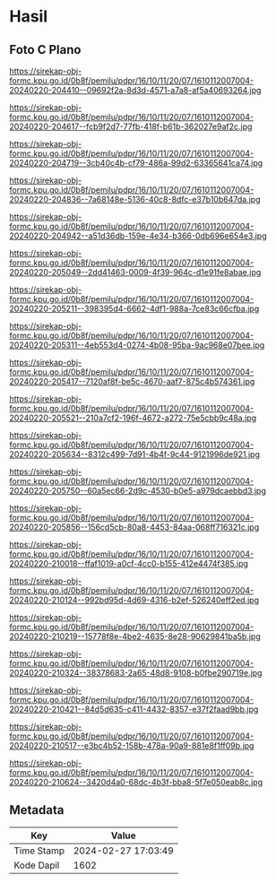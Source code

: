 # Hasil

## Foto C Plano

https://sirekap-obj-formc.kpu.go.id/0b8f/pemilu/pdpr/16/10/11/20/07/1610112007004-20240220-204410--09692f2a-8d3d-4571-a7a8-af5a40693264.jpg

https://sirekap-obj-formc.kpu.go.id/0b8f/pemilu/pdpr/16/10/11/20/07/1610112007004-20240220-204617--fcb9f2d7-77fb-418f-b61b-362027e9af2c.jpg

https://sirekap-obj-formc.kpu.go.id/0b8f/pemilu/pdpr/16/10/11/20/07/1610112007004-20240220-204719--3cb40c4b-cf79-486a-99d2-63365641ca74.jpg

https://sirekap-obj-formc.kpu.go.id/0b8f/pemilu/pdpr/16/10/11/20/07/1610112007004-20240220-204836--7a68148e-5136-40c8-8dfc-e37b10b647da.jpg

https://sirekap-obj-formc.kpu.go.id/0b8f/pemilu/pdpr/16/10/11/20/07/1610112007004-20240220-204942--a51d36db-159e-4e34-b366-0db696e654e3.jpg

https://sirekap-obj-formc.kpu.go.id/0b8f/pemilu/pdpr/16/10/11/20/07/1610112007004-20240220-205049--2dd41463-0009-4f39-964c-d1e91fe8abae.jpg

https://sirekap-obj-formc.kpu.go.id/0b8f/pemilu/pdpr/16/10/11/20/07/1610112007004-20240220-205211--398395d4-6662-4df1-988a-7ce83c66cfba.jpg

https://sirekap-obj-formc.kpu.go.id/0b8f/pemilu/pdpr/16/10/11/20/07/1610112007004-20240220-205311--4eb553d4-0274-4b08-95ba-9ac968e07bee.jpg

https://sirekap-obj-formc.kpu.go.id/0b8f/pemilu/pdpr/16/10/11/20/07/1610112007004-20240220-205417--7120af8f-be5c-4670-aaf7-875c4b574361.jpg

https://sirekap-obj-formc.kpu.go.id/0b8f/pemilu/pdpr/16/10/11/20/07/1610112007004-20240220-205521--210a7cf2-196f-4672-a272-75e5cbb9c48a.jpg

https://sirekap-obj-formc.kpu.go.id/0b8f/pemilu/pdpr/16/10/11/20/07/1610112007004-20240220-205634--8312c499-7d91-4b4f-9c44-9121996de921.jpg

https://sirekap-obj-formc.kpu.go.id/0b8f/pemilu/pdpr/16/10/11/20/07/1610112007004-20240220-205750--60a5ec66-2d9c-4530-b0e5-a979dcaebbd3.jpg

https://sirekap-obj-formc.kpu.go.id/0b8f/pemilu/pdpr/16/10/11/20/07/1610112007004-20240220-205856--156cd5cb-80a8-4453-84aa-068ff716321c.jpg

https://sirekap-obj-formc.kpu.go.id/0b8f/pemilu/pdpr/16/10/11/20/07/1610112007004-20240220-210018--ffaf1019-a0cf-4cc0-b155-412e4474f385.jpg

https://sirekap-obj-formc.kpu.go.id/0b8f/pemilu/pdpr/16/10/11/20/07/1610112007004-20240220-210124--992bd95d-4d69-4316-b2ef-526240eff2ed.jpg

https://sirekap-obj-formc.kpu.go.id/0b8f/pemilu/pdpr/16/10/11/20/07/1610112007004-20240220-210219--15778f8e-4be2-4635-8e28-90629841ba5b.jpg

https://sirekap-obj-formc.kpu.go.id/0b8f/pemilu/pdpr/16/10/11/20/07/1610112007004-20240220-210324--38378683-2a65-48d8-9108-b0fbe290719e.jpg

https://sirekap-obj-formc.kpu.go.id/0b8f/pemilu/pdpr/16/10/11/20/07/1610112007004-20240220-210421--84d5d635-c411-4432-8357-e37f2faad9bb.jpg

https://sirekap-obj-formc.kpu.go.id/0b8f/pemilu/pdpr/16/10/11/20/07/1610112007004-20240220-210517--e3bc4b52-158b-478a-90a9-881e8f1ff09b.jpg

https://sirekap-obj-formc.kpu.go.id/0b8f/pemilu/pdpr/16/10/11/20/07/1610112007004-20240220-210624--3420d4a0-68dc-4b3f-bba8-5f7e050eab8c.jpg


## Metadata

| Key        | Value               |
| ---------- | ------------------- |
| Time Stamp | 2024-02-27 17:03:49 |
| Kode Dapil | 1602                |



